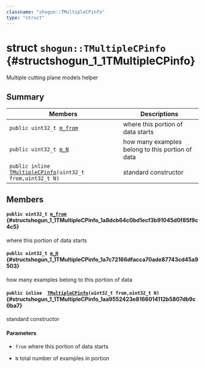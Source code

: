 ```yaml
---
classname: "shogun::TMultipleCPinfo"
type: "struct"
---
```


# struct `shogun::TMultipleCPinfo` {#structshogun_1_1TMultipleCPinfo}

Multiple cutting plane models helper

## Summary

 Members                        | Descriptions
--------------------------------|---------------------------------------------
`public uint32_t `[`m_from`](#structshogun_1_1TMultipleCPinfo_1a8dcb64c0bd1ecf3b91045d0f85f9c4c5) | where this portion of data starts
`public uint32_t `[`m_N`](#structshogun_1_1TMultipleCPinfo_1a7c72166dfacca70ade87743cd45a9503) | how many examples belong to this portion of data
`public inline  `[`TMultipleCPinfo`](#structshogun_1_1TMultipleCPinfo_1aa9552423e8166014112b5807db9c0ba7)`(uint32_t from,uint32_t N)` | standard constructor

## Members

#### `public uint32_t `[`m_from`](#structshogun_1_1TMultipleCPinfo_1a8dcb64c0bd1ecf3b91045d0f85f9c4c5) {#structshogun_1_1TMultipleCPinfo_1a8dcb64c0bd1ecf3b91045d0f85f9c4c5}

where this portion of data starts

#### `public uint32_t `[`m_N`](#structshogun_1_1TMultipleCPinfo_1a7c72166dfacca70ade87743cd45a9503) {#structshogun_1_1TMultipleCPinfo_1a7c72166dfacca70ade87743cd45a9503}

how many examples belong to this portion of data

#### `public inline  `[`TMultipleCPinfo`](#structshogun_1_1TMultipleCPinfo_1aa9552423e8166014112b5807db9c0ba7)`(uint32_t from,uint32_t N)` {#structshogun_1_1TMultipleCPinfo_1aa9552423e8166014112b5807db9c0ba7}

standard constructor

#### Parameters
* `from` where this portion of data starts 

* `N` total number of examples in portion

